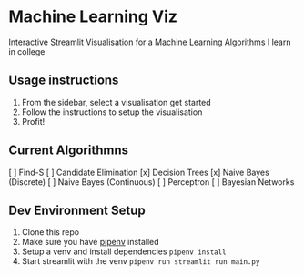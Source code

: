 # Machine Learning Viz
Interactive Streamlit Visualisation for a Machine Learning Algorithms I learn in college

## Usage instructions
1. From the sidebar, select a visualisation get started
2. Follow the instructions to setup the visualisation
3. Profit!

## Current Algorithmns
[ ] Find-S
[ ] Candidate Elimination
[x] Decision Trees
[x] Naive Bayes (Discrete)
[ ] Naive Bayes (Continuous)
[ ] Perceptron
[ ] Bayesian Networks

## Dev Environment Setup
1. Clone this repo
2. Make sure you have [pipenv](https://pipenv.pypa.io/en/latest/) installed 
3. Setup a venv and install dependencies `pipenv install`
4. Start streamlit with the venv `pipenv run streamlit run main.py`
